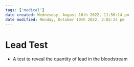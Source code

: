 ```yaml
---
tags: ['medical']
date created: Wednesday, August 10th 2022, 11:56:14 pm
date modified: Monday, October 10th 2022, 2:02:24 pm
---
```


# Lead Test
- A test to reveal the quantity of lead in the bloodstream



